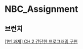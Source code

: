 # NBC_Assignment

## 브런치

[[1번 과제] CH 2 간단한 프로그래밍 구현 ](https://github.com/wkdgns135/NBC_Assignment/tree/Assignment_1_1)
